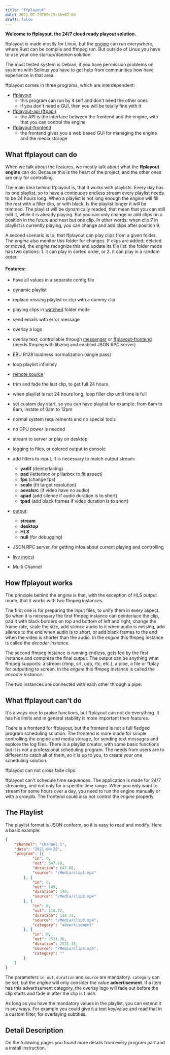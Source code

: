 ```yaml
---
title: "ffplayout"
date: 2021-07-29T09:19:16+02:00
draft: false
---
```


**Welcome to ffplayout, the 24/7 cloud ready playout solution.**

ffplayout is made mostly for Linux, but the [engine](https://github.com/ffplayout/ffplayout) can run everywhere, where Rust can be compile and ffmpeg run. But outside of Linux you have to use your one startup/daemon solution.

The most tested system is Debian, if you have permission problems on systems with Selinux you have to get help from communities how have experience in that area.

ffplayout comes in three programs, which are interdependent:
- [ffplayout](https://github.com/ffplayout/ffplayout)
    - this program can run by it self and don't need the other ones
    - if you don't need a GUI, then you will be totally fine with it
- [ffplayout-api (ffpapi)](https://github.com/ffplayout/ffplayout/tree/master/ffplayout-api)
    - the API is the interface between the frontend and the engine, with that you can control the engine
- [ffplayout-frontend](https://github.com/ffplayout/ffplayout-frontend)
    - the frontend gives you a web based GUI for managing the engine and the media storage

What ffplayout can do
-----

When we talk about the features, we mostly talk about what the **ffplayout engine** can do. Because this is the heart of the project, and the other ones are only for controlling.

The main idea behind ffplayout is, that it works with playlists. Every day has its one playlist, so to have a continuous endless stream every playlist needs to be 24 hours long. When a playlist is not long enough the *engine* will fill the rest with a filler clip, or with black. Is the playlist longer it will be trimmed.
The playlist will be dynamically readed, that mean that you can still edit it, while it is already playing. But you can only change or add clips on a position in the future and next but one clip. In other words: when clip 7 in playlist is currently playing, you can change and add clips after position 9.

A second scenario is to, that ffplayout can play clips from a given folder. The *engine* also monitor this folder for changes. If clips are added; deleted or moved, the *engine* recognize this and update its file list. the folder mode has two options: 1. it can play in sorted order, or 2. it can play in a random order.

#### Features:

- have all values in a separate config file
- dynamic playlist
- replace missing playlist or clip with a dummy clip
- playing clips in [watched](https://github.com/ffplayout/ffplayout/tree/master/docs/folder_mode.md) folder mode
- send emails with error message
- overlay a logo
- overlay text, controllable through [messenger](https://github.com/ffplayout/messenger) or [ffplayout-frontend](https://github.com/ffplayout/ffplayout-frontend) (needs ffmpeg with libzmq and enabled JSON RPC server)
- EBU R128 loudness normalization (single pass)
- loop playlist infinitely
- [remote source](https://github.com/ffplayout/ffplayout/tree/master/docs/remote_source.md)
- trim and fade the last clip, to get full 24 hours
- when playlist is not 24 hours long, loop filler clip until time is full
- set custom day start, so you can have playlist for example: from 6am to 6am, instate of 0am to 12pm
- normal system requirements and no special tools
- no GPU power is needed
- stream to server or play on desktop
- logging to files, or colored output to console
- add filters to input, if is necessary to match output stream:
  - **yadif** (deinterlacing)
  - **pad** (letterbox or pillarbox to fit aspect)
  - **fps** (change fps)
  - **scale** (fit target resolution)
  - **aevalsrc** (if video have no audio)
  - **apad** (add silence if audio duration is to short)
  - **tpad** (add black frames if video duration is to short)
- [output](https://github.com/ffplayout/ffplayout/tree/master/docs/output.md):
  - **stream**
  - **desktop**
  - **HLS**
  - **null** (for debugging)
- JSON RPC server, for getting infos about current playing and controlling
- [live ingest](https://github.com/ffplayout/ffplayout/tree/master/docs/live_ingest.md)

- Multi Channel

How ffplayout works
-----

The principle behind the engine is that, with the exception of HLS output mode, that it works with two ffmpeg instances.

The first one is for preparing the input files, to unify them in every aspect. So when it is necessary the first ffmpeg instance can deinterlace the clip, pad it with black borders on top and bottom of left and right, change the frame rate, scale the size, add silence audio to it when audio is missing, add silence to the end when audio is to short, or add black frames to the end when the video is shorter than the audio. In the *engine* this ffmpeg instance is called the *decoder instance*.

The second ffmpeg instance is running endless, gets fed by the first instance and compress the final output. The output can be anything what ffmpeg supports: a stream (rtmp, srt, udp, rtc, etc.), a pipe, a file or ffplay for outputting to screen. In the *engine* this ffmpeg instance is called the *encoder instance*.

The two instances are connected with each other through a pipe.

What ffplayout can't do
-----

It's always nice to praise functions, but ffplayout can not do everything. It has his limits and in general stability is more important then features.

There is a frontend for ffplayout, but the frontend is not a full fledged program scheduling solution. The frontend is more made for simple controlling the engine and media storage, for sending text messages and explore the log files. There is a playlist creator, with some basic functions but it is not a professional scheduling program. The needs from users are to different to catch all of them, so it is up to you, to create your one scheduling solution.

ffplayout can not cross fade clips.

ffplayout can't schedule time sequences. The application is made for 24/7 streaming, and not only for a specific time range. When you only want to stream for some hours over a day, you need to run the engine manually or with a cronjob. The frontend could also not control the *engine* properly.

The Playlist
-----

The playlist format is JSON conform, so it is easy to read and modify. Here a basic example:

```JSON
{
    "channel": "Channel 1",
    "date": "2021-04-28",
    "program": [{
            "in": 0,
            "out": 647.68,
            "duration": 647.68,
            "source": "/Media/clip1.mp4"
        }, {
            "in": 0,
            "out": 149,
            "duration": 149,
            "source": "/Media/clip2.mp4"
        }, {
            "in": 0,
            "out": 114.72,
            "duration": 114.72,
            "source": "/Media/clip3.mp4",
            "category": "advertisement"
        }, {
            "in": 0,
            "out": 2531.36,
            "duration": 2531.36,
            "source": "/Media/clip4.mp4",
            "category": ""
        }
    ]
}
```

The parameters `in`, `out`, `duration` and `source` are mandatory. `category` can be set, but the *engine* will only consider the value **advertisement**. If a item has this advertisement category, the overlay logo will fade out before the clip starts and fade in after the clip is finish.

As long as you have the mandatory values in the playlist, you can extend it in any ways. For example you could give it a text key/value and read that in a custom filter, for overlaying subtitles.

Detail Description
-----

On the following pages you found more details from every program part and a install instruction.
